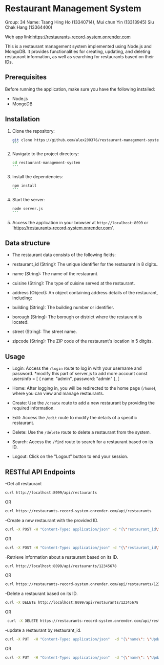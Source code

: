 <h1>Restaurant Management System</h1>

Group: 34
Name: 
Tsang Hing Ho (13340714),
Mui chun Yin (13313945)
Siu Chak Hang (13364400)

Web app link:https://restaurants-record-system.onrender.com

This is a restaurant management system implemented using Node.js and MongoDB. It provides functionalities for creating, updating, and deleting restaurant information, as well as searching for restaurants based on their IDs.

## Prerequisites

Before running the application, make sure you have the following installed:

- Node.js
- MongoDB

## Installation

1. Clone the repository:

   ````bash
   git clone https://github.com/alex200376/restaurant-management-system.git
   ```

2. Navigate to the project directory:

   ````bash
   cd restaurant-management-system
   ```

3. Install the dependencies:

   ````bash
   npm install
   ```


4. Start the server:

   ````bash
   node server.js
   ```

5. Access the application in your browser at `http://localhost:8099` or 'https://restaurants-record-system.onrender.com'.
## Data structure
- The restaurant data consists of the following fields:

- restaurant_id (String): The unique identifier for the restaurant in 8 digits..
- name (String): The name of the restaurant.
- cuisine (String): The type of cuisine served at the restaurant.
- address (Object): An object containing address details of the restaurant, including:
- building (String): The building number or identifier.
- borough (String): The borough or district where the restaurant is located.
- street (String): The street name.
- zipcode (String): The ZIP code of the restaurant's location in 5 ditgits.

## Usage

- Login: Access the `/login` route to log in with your username and password.
  *modify this part of server.js to add more account
  const usersinfo = [
  { name: "admin", password: "admin" },
             ]

- Home: After logging in, you will be redirected to the home page (`/home`), where you can view and manage restaurants.
- Create: Use the `/create` route to add a new restaurant by providing the required information.
- Edit: Access the `/edit` route to modify the details of a specific restaurant.
- Delete: Use the `/delete` route to delete a restaurant from the system.
- Search: Access the `/find` route to search for a restaurant based on its ID.
- Logout: Click on the "Logout" button to end your session.

## RESTful API Endpoints
-Get all restaurant 
````bash
curl http://localhost:8099/api/restaurants
````
OR
````bash
curl https://restaurants-record-system.onrender.com/api/restaurants
````
-Create a new restaurant with the provided ID.
   ````bash
curl -X POST -H "Content-Type: application/json" -d "{\"restaurant_id\": \"12345678\", \"name\": \"Restaurant Name\", \"cuisine\": \"Restaurant Cuisine\", \"borough\": \"Restaurant Borough\", \"building\": \"Restaurant Building\", \"street\": \"Restaurant Street\", \"zipcode\": \"12345\"}" http://localhost:8099/api/restaurants
````
OR
  ````bash
curl -X POST -H "Content-Type: application/json" -d "{\"restaurant_id\": \"12345678\", \"name\": \"Restaurant Name\", \"cuisine\": \"Restaurant Cuisine\", \"borough\": \"Restaurant Borough\", \"building\": \"Restaurant Building\", \"street\": \"Restaurant Street\", \"zipcode\": \"12345\"}" https://restaurants-record-system.onrender.com/api/restaurants
````

-Retrieve information about a restaurant based on its ID.
  ````bash
curl http://localhost:8099/api/restaurants/12345678
````
OR
  ````bash
curl https://restaurants-record-system.onrender.com/api/restaurants/12345678
````
-Delete a restaurant based on its ID.
   ````bash
   curl -X DELETE http://localhost:8099/api/restaurants/12345678
````
OR

  ````bash
   curl -X DELETE https://restaurants-record-system.onrender.com/api/restaurants/12345678
````
-update a restaurant by restaurant_id.
````bash
curl -X PUT  -H "Content-Type: application/json"  -d "{\"name\": \"Updated Restaurant\", \"cuisine\": \"Italian\", \"borough\": \"Manhattan\", \"building\": \"123\", \"street\": \"Main St\", \"zipcode\": \"10001\"}" "http://localhost:8099/api/restaurants/12345678"
````
OR
````bash
curl -X PUT  -H "Content-Type: application/json"  -d "{\"name\": \"Updated Restaurant\", \"cuisine\": \"Italian\", \"borough\": \"Manhattan\", \"building\": \"123\", \"street\": \"Main St\", \"zipcode\": \"10001\"}"  "https://restaurants-record-system.onrender.com/api/restaurants/12345678"
````